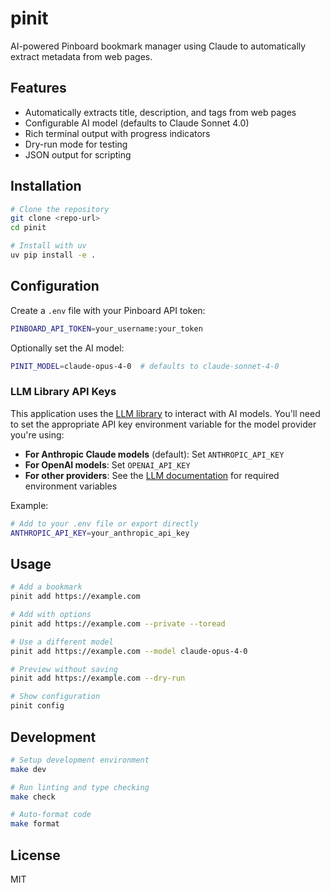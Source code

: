 # pinit

AI-powered Pinboard bookmark manager using Claude to automatically extract metadata from web pages.

## Features

- Automatically extracts title, description, and tags from web pages
- Configurable AI model (defaults to Claude Sonnet 4.0)
- Rich terminal output with progress indicators
- Dry-run mode for testing
- JSON output for scripting

## Installation

```bash
# Clone the repository
git clone <repo-url>
cd pinit

# Install with uv
uv pip install -e .
```

## Configuration

Create a `.env` file with your Pinboard API token:

```bash
PINBOARD_API_TOKEN=your_username:your_token
```

Optionally set the AI model:

```bash
PINIT_MODEL=claude-opus-4-0  # defaults to claude-sonnet-4-0
```

### LLM Library API Keys

This application uses the [LLM library](https://llm.datasette.io/) to interact with AI models. You'll need to set the appropriate API key environment variable for the model provider you're using:

- **For Anthropic Claude models** (default): Set `ANTHROPIC_API_KEY`
- **For OpenAI models**: Set `OPENAI_API_KEY`
- **For other providers**: See the [LLM documentation](https://llm.datasette.io/en/stable/setup.html) for required environment variables

Example:

```bash
# Add to your .env file or export directly
ANTHROPIC_API_KEY=your_anthropic_api_key
```

## Usage

```bash
# Add a bookmark
pinit add https://example.com

# Add with options
pinit add https://example.com --private --toread

# Use a different model
pinit add https://example.com --model claude-opus-4-0

# Preview without saving
pinit add https://example.com --dry-run

# Show configuration
pinit config
```

## Development

```bash
# Setup development environment
make dev

# Run linting and type checking
make check

# Auto-format code
make format
```

## License

MIT
